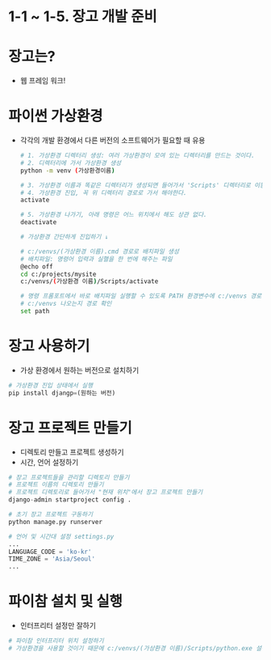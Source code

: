 # 1-1 ~ 1-5. 장고 개발 준비

# 장고는?

- 웹 프레임 워크!

# 파이썬 가상환경

- 각각의 개발 환경에서 다른 버전의 소프트웨어가 필요할 때 유용
    
    ```bash
    # 1. 가상환경 디렉터리 생성: 여러 가상환경이 모여 있는 디렉터리를 만드는 것이다.
    # 2. 디렉터리에 가서 가상환경 생성
    python -m venv (가상환경이름)
    
    # 3. 가상환경 이름과 똑같은 디렉터리가 생성되면 들어가서 'Scripts' 디렉터리로 이동
    # 4. 가상환경 진입, 꼭 위 디렉터리 경로로 가서 해야한다.
    activate
    
    # 5. 가상환경 나가기, 아래 명령은 어느 위치에서 해도 상관 없다.
    deactivate
    
    # 가상환경 간단하게 진입하기 ↓
    
    # c:/venvs/(가상환경 이름).cmd 경로로 배치파일 생성
    # 배치파일: 명령어 입력과 실핼을 한 번에 해주는 파일
    @echo off
    cd c:/projects/mysite
    c:/venvs/(가상환경 이름)/Scripts/activate
    
    # 명령 프롬포트에서 바로 배치파일 실행할 수 있도록 PATH 환경변수에 c:/venvs 경로 추가 
    # c:/venvs 나오는지 경로 확인
    set path
    ```
    

# 장고 사용하기

- 가상 환경에서 원하는 버전으로 설치하기

```python
# 가상환경 진입 상태에서 실행
pip install djangp=(원하는 버전)
```

# 장고 프로젝트 만들기

- 디렉토리 만들고 프로젝트 생성하기
- 시간, 언어 설정하기

```python
# 장고 프로젝트들을 관리할 디렉토리 만들기
# 프로젝트 이름의 디렉토리 만들기
# 프로젝트 디렉토리로 들어가서 "현재 위치"에서 장고 프로젝트 만들기
django-admin startproject config .

# 초기 장고 프로젝트 구동하기
python manage.py runserver

# 언어 및 시간대 설정 settings.py
...
LANGUAGE_CODE = 'ko-kr'
TIME_ZONE = 'Asia/Seoul'
...
```

# 파이참 설치 및 실행

- 인터프리터 설정만 잘하기

```bash
# 파이참 인터프리터 위치 설정하기
# 가상환경을 사용할 것이기 때문에 c:/venvs/(가상환경 이름)/Scripts/python.exe 설정
```